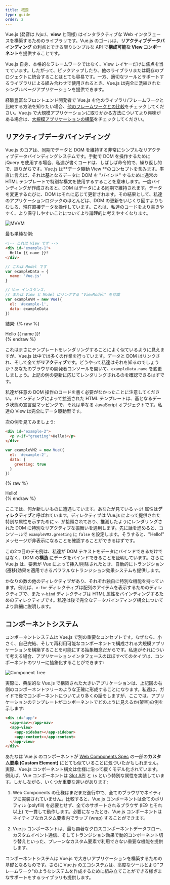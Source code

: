 ```yaml
---
title: 概要
type: guide
order: 2
---
```


Vue.js (発音は /vjuː/、**view** と同様) はインタラクティブな Web インタフェースを構築するためのライブラリです。Vue.js のゴールは、**リアクティブデータバインディング** の利点とできる限りシンプルな API で**構成可能な View コンポーネント**を提供することです。

Vue.js 自身、本格的なフレームワークではなく、View レイヤーだけに焦点を当てています。したがって、ピックアップしたり、他のライブラリまたは既存のプロジェクトに統合することはとても容易です。一方、適切なツールとサポートするライブラリによる組み合わせで使用されるとき、Vue.js は完全に洗練されたシングルページアプリケーションを提供できます。

経験豊富なフロントエンド開発者で Vue.js を他のライブラリ/フレームワークと比較する方法を知りたい場合、[他のフレームワークとの比較](comparison.html)をチェックしてください。Vue.js で大規模アプリケーションに取りかかる方法についてより興味がある場合は、[大規模アプリケーションの構築](application.html)をチェックしてください。

## リアクティブデータバインディング

Vue.js のコアは、同期でデータと DOM を維持する非常にシンプルなリアクティブデータバインディングシステムです。手動で DOM を操作するために jQuery を使用する場合、私達が書くコードは、しばしば命令的で、繰り返し的で、誤りがちです。Vue.js は**データ駆動 View **のコンセプトを含みます。率直に言えば、それは基となるデータに DOM を "バインド" するために通常の HTML テンプレートで特別な構文を使用するすることを意味します。一度バインディングが作成されると、DOM はデータによる同期で維持されます。データを変更するたびに、DOM はそれに応じて更新されます。その結果として、私達のアプリケーションロジックのほとんどは、DOM の更新をいじくり回すよりもむしろ、現在直接データを操作しています。これは、私達のコードをより書きやすく、より保守しやすいことについてより論理的に考えやすくなります。

![MVVM](/images/mvvm.png)

最も単純な例:

``` html
<!-- これは View です -->
<div id="example-1">
  Hello {{ name }}!
</div>
```

``` js
// これは Model です
var exampleData = {
  name: 'Vue.js'
}

// Vue インスタンス、
// または View と Model にリンクする "ViewModel" を作成
var exampleVM = new Vue({
  el: '#example-1',
  data: exampleData
})
```

結果:
{% raw %}
<div id="example-1" class="demo">Hello {{ name }}!</div>
<script>
var exampleData = {
  name: 'Vue.js'
}
var exampleVM = new Vue({
  el: '#example-1',
  data: exampleData
})
</script>
{% endraw %}

これはまさにテンプレートをレンダリングすることによく似ているように見えますが、Vue.js は中では多くの作業を行っています。データと DOM はリンクされ、そして全てが**リアクティブ**です。どうやって私達はそれを知るのでしょうか？あなたのブラウザの開発者コンソールを開いて、`exampleData.name` を変更しましょう。上記の例の更新に応じてレンダリングされるのを確認できるはずです。

私達が任意の DOM 操作のコードを書く必要がなかったことに注意してください。バインディングによって拡張された HTML テンプレートは、基となるデータ状態の宣言型マッピングで、それは単なる JavaScript オブジェクトです。私達の View は完全にデータ駆動型です。

次の例を見てみましょう:

``` html
<div id="example-2">
  <p v-if="greeting">Hello!</p>
</div>
```

``` js
var exampleVM2 = new Vue({
  el: '#example-2',
  data: {
    greeting: true
  }
})
```

{% raw %}
<div id="example-2" class="demo">
  <span v-if="greeting">Hello!</span>
</div>
<script>
var exampleVM2 = new Vue({
  el: '#example-2',
  data: {
    greeting: true
  }
})
</script>
{% endraw %}

ここでは、何か新しいものに遭遇しています。あなたが見ている `v-if` 属性は**ディレクティブ**と呼ばれています。ディレクティブは Vue.js によって提供された特別な属性を示すために `v-` が接頭されており、推測したようにレンダリングされた DOM に特別なリアクティブな振舞いを適用します。先に話を進めると、コンソールで `exampleVM2.greeting` に `false` を設定します。そうすると、"Hello!" メッセージが非表示になることを確認することができるはずです。

この2つ目のデモ例は、私達が DOM テキストをデータにバインドできるだけではなく、DOM の**構造** にデータをバインドできることを証明しています。さらに Vue.js は、要素が Vue によって挿入/削除されたとき、自動的にトランジション(遷移)効果を適用できるパワフルなトランジション効果システムも提供します。

かなりの数の他のディレクティブがあり、それぞれ独自に特別な機能を持っています。例えば、`v-for` ディレクティブは配列のアイテムを表示するためのディレクティブで、また `v-bind` ディレクティブは HTML 属性をバインディングするためのディレクティブです。私達は後で完全なデータバインディング構文についてより詳細に説明します。

## コンポーネントシステム

コンポーネントシステムは Vue.js で別の重要なコンセプトです。なぜなら、小さく、自己完結、そして再利用可能なコンポーネントで構成される大規模アプリケーションを構築することを可能にする抽象概念だからです。私達がそれについて考える場合、アプリケーションインタフェースのほぼすべてのタイプは、コンポーネントのツリーに抽象化することができます:

![Component Tree](/images/components.png)

実際に、典型的な Vue.js で構築された大きいアプリケーションは、上記図の右側のコンポーネントツリーのような正確に形成することになります。私達は、ガイドで後でコンポーネントについてより多くの話をしますが、ここでは、アプリケーションのテンプレートがコンポーネントでどのように見えるか(架空)の例を示します:

``` html
<div id="app">
  <app-nav></app-nav>
  <app-view>
    <app-sidebar></app-sidebar>
    <app-content></app-content>
  </app-view>
</div>
```

あたなは Vue.js のコンポーネントが [Web Components Spec](http://www.w3.org/wiki/WebComponents/) の一部の**カスタム要素 (Custom Element)** にとても似ていることに気づいたかもしれません。実際、Vue.js コンポーネント構文は仕様に沿って緩くモデル化されています。例えば、Vue コンポーネントは [Slot API](https://github.com/w3c/webcomponents/blob/gh-pages/proposals/Slots-Proposal.md) と `is` という特別な属性を実装しています。しかしながら、いくつか重要な違いがあります:

1. Web Components の仕様はまだまだ進行中で、全てのブラウザでネイティブに実装されていません。比較すると、Vue.js コンポーネントは全てのポリフィル (polyfill) を必要とせず、全てのサポートされるブラウザ (IE9 とそれ以上) で一貫して動作します。必要になったとき、Vue.js コンポーネントはネイティブなカスタム要素内でラップ (wrap) することができます。

2. Vue.js コンポーネントは、最も顕著なクロスコンポーネントデータフロー、カスタムイベント通信、そしてトランジション効果で動的コンポーネント切り替えといった、プレーンなカスタム要素で利用できない重要な機能を提供します。

コンポーネントシステムは Vue.js で大きいアプリケーションを構築するための基礎となるものです。さらに Vue.js のエコシステムは、高度なツールとより"フレームワーク"のようなシステムを作成するために組み立てことができる様ざまなサポートをするライブラリも提供します。
